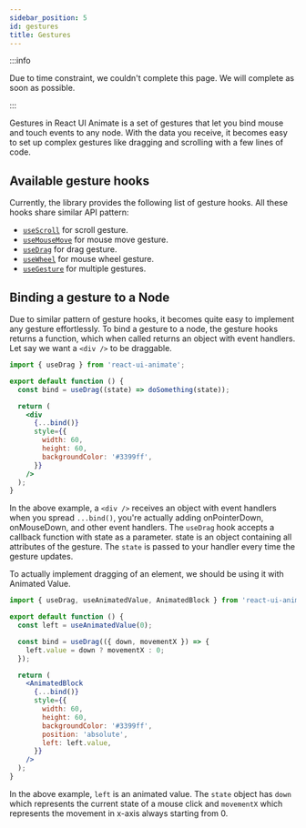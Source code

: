 ```yaml
---
sidebar_position: 5
id: gestures
title: Gestures
---
```


:::info

Due to time constraint, we couldn't complete this page. We will complete as soon as possible.

:::

Gestures in React UI Animate is a set of gestures that let you bind mouse and touch events to any node. With the data you receive, it becomes easy to set up complex gestures like dragging and scrolling with a few lines of code.

## Available gesture hooks

Currently, the library provides the following list of gesture hooks. All these hooks share similar API pattern:

- [`useScroll`](#) for scroll gesture.
- [`useMouseMove`](#) for mouse move gesture.
- [`useDrag`](#) for drag gesture.
- [`useWheel`](#) for mouse wheel gesture.
- [`useGesture`](#) for multiple gestures.

## Binding a gesture to a Node

Due to similar pattern of gesture hooks, it becomes quite easy to implement any gesture effortlessly. To bind a gesture to a node, the gesture hooks returns a function, which when called returns an object with event handlers. Let say we want a `<div />` to be draggable.

```jsx
import { useDrag } from 'react-ui-animate';

export default function () {
  const bind = useDrag((state) => doSomething(state));

  return (
    <div
      {...bind()}
      style={{
        width: 60,
        height: 60,
        backgroundColor: '#3399ff',
      }}
    />
  );
}
```

In the above example, a `<div />` receives an object with event handlers when you spread `...bind()`, you're actually adding onPointerDown, onMouseDown, and other event handlers. The `useDrag` hook accepts a callback function with state as a parameter. state is an object containing all attributes of the gesture. The `state` is passed to your handler every time the gesture updates.

To actually implement dragging of an element, we should be using it with Animated Value.

```jsx
import { useDrag, useAnimatedValue, AnimatedBlock } from 'react-ui-animate';

export default function () {
  const left = useAnimatedValue(0);

  const bind = useDrag(({ down, movementX }) => {
    left.value = down ? movementX : 0;
  });

  return (
    <AnimatedBlock
      {...bind()}
      style={{
        width: 60,
        height: 60,
        backgroundColor: '#3399ff',
        position: 'absolute',
        left: left.value,
      }}
    />
  );
}
```

In the above example, `left` is an animated value. The `state` object has `down` which represents the current state of a mouse click and `movementX` which represents the movement in x-axis always starting from 0.
